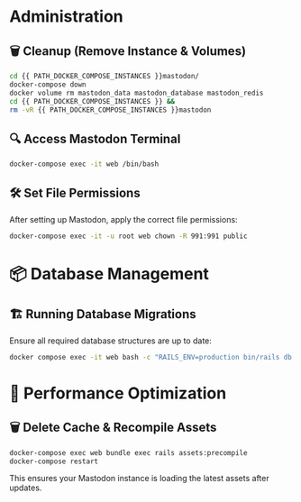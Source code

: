 # Administration

## 🗑️ Cleanup (Remove Instance & Volumes)
```bash
cd {{ PATH_DOCKER_COMPOSE_INSTANCES }}mastodon/
docker-compose down
docker volume rm mastodon_data mastodon_database mastodon_redis
cd {{ PATH_DOCKER_COMPOSE_INSTANCES }} &&
rm -vR {{ PATH_DOCKER_COMPOSE_INSTANCES }}mastodon
```

## 🔍 Access Mastodon Terminal
```bash
docker-compose exec -it web /bin/bash
```

## 🛠️ Set File Permissions
After setting up Mastodon, apply the correct file permissions:
```bash
docker-compose exec -it -u root web chown -R 991:991 public
```

# 📦 Database Management

## 🏗️ Running Database Migrations
Ensure all required database structures are up to date:
```bash
docker compose exec -it web bash -c "RAILS_ENV=production bin/rails db:migrate"
```

# 🚀 Performance Optimization

## 🗑️ Delete Cache & Recompile Assets
```bash
docker-compose exec web bundle exec rails assets:precompile
docker-compose restart
```

This ensures your Mastodon instance is loading the latest assets after updates.
